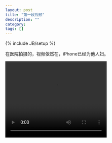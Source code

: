 ```yaml
---
layout: post
title: "第一段视频"
description: ""
category: 
tags: []
---
```

{% include JB/setup %}

在医院拍摄的，视频依然在，iPhone已经为他人妇。

<video width="320" height="240" controls="controls">
  <source src="/assets/videos/video_01.flv" type="video/flv" />
  Your browser does not support the video tag.
</video>
